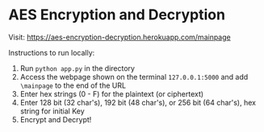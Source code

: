 # AES Encryption and Decryption
Visit: https://aes-encryption-decryption.herokuapp.com/mainpage

Instructions to run locally:
1. Run ```python app.py``` in the directory
2. Access the webpage shown on the terminal ```127.0.0.1:5000``` and add ```\mainpage``` to the end of the URL
3. Enter hex strings (0 - F) for the plaintext (or ciphertext)
4. Enter 128 bit (32 char's), 192 bit (48 char's), or 256 bit (64 char's), hex string for initial Key
5. Encrypt and Decrypt!
